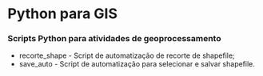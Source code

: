 # Python para GIS
### Scripts Python para atividades de geoprocessamento

* recorte_shape - Script de automatização de recorte de shapefile;
* save_auto - Script de automatização para selecionar e salvar shapefile.
